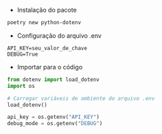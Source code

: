 - Instalação do pacote

```bash
poetry new python-dotenv
```

- Configuração do arquivo .env

```.env
API_KEY=seu_valor_de_chave
DEBUG=True
```

- Importar para o código 

```python
from dotenv import load_dotenv
import os

# Carregar variáveis de ambiente do arquivo .env
load_dotenv()

api_key = os.getenv("API_KEY")
debug_mode = os.getenv("DEBUG")

```

